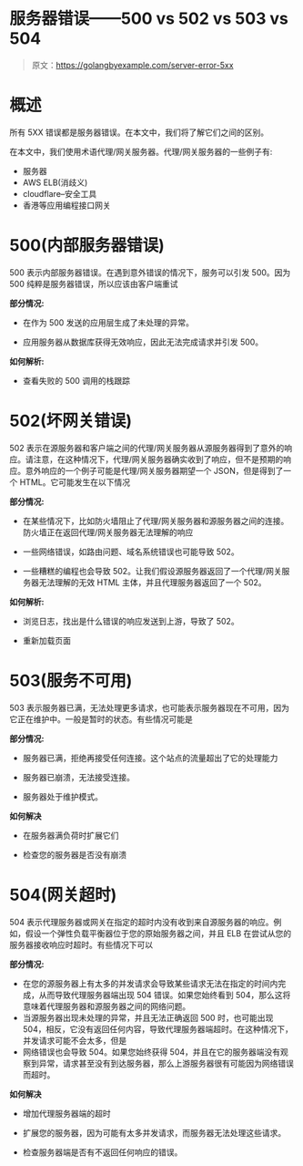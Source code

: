 # 服务器错误——500 vs 502 vs 503 vs 504

> 原文：<https://golangbyexample.com/server-error-5xx>

# **概述**

所有 5XX 错误都是服务器错误。在本文中，我们将了解它们之间的区别。

在本文中，我们使用术语代理/网关服务器。代理/网关服务器的一些例子有:

*   服务器
*   AWS ELB(消歧义)
*   cloudflare–安全工具
*   香港等应用编程接口网关

# **500(内部服务器错误)**

500 表示内部服务器错误。在遇到意外错误的情况下，服务可以引发 500。因为 500 纯粹是服务器错误，所以应该由客户端重试

**部分情况:**

*   在作为 500 发送的应用层生成了未处理的异常。

*   应用服务器从数据库获得无效响应，因此无法完成请求并引发 500。

**如何解析:**

*   查看失败的 500 调用的栈跟踪

# **502(坏网关错误)**

502 表示在源服务器和客户端之间的代理/网关服务器从源服务器得到了意外的响应。请注意，在这种情况下，代理/网关服务器确实收到了响应，但不是预期的响应。意外响应的一个例子可能是代理/网关服务器期望一个 JSON，但是得到了一个 HTML。它可能发生在以下情况

**部分情况:**

*   在某些情况下，比如防火墙阻止了代理/网关服务器和源服务器之间的连接。防火墙正在返回代理/网关服务器无法理解的响应

*   一些网络错误，如路由问题、域名系统错误也可能导致 502。

*   一些糟糕的编程也会导致 502。让我们假设源服务器返回了一个代理/网关服务器无法理解的无效 HTML 主体，并且代理服务器返回了一个 502。

**如何解析:**

*   浏览日志，找出是什么错误的响应发送到上游，导致了 502。

*   重新加载页面

# **503(服务不可用)**

503 表示服务器已满，无法处理更多请求，也可能表示服务器现在不可用，因为它正在维护中。一般是暂时的状态。有些情况可能是

**部分情况:**

*   服务器已满，拒绝再接受任何连接。这个站点的流量超出了它的处理能力

*   服务器已崩溃，无法接受连接。

*   服务器处于维护模式。

**如何解决**

*   在服务器满负荷时扩展它们

*   检查您的服务器是否没有崩溃

# **504(网关超时)**

504 表示代理服务器或网关在指定的超时内没有收到来自源服务器的响应。例如，假设一个弹性负载平衡器位于您的原始服务器之间，并且 ELB 在尝试从您的服务器接收响应时超时。有些情况下可以

**部分情况:**

*   在您的源服务器上有太多的并发请求会导致某些请求无法在指定的时间内完成，从而导致代理服务器端出现 504 错误。如果您始终看到 504，那么这将意味着代理服务器和源服务器之间的网络问题。
*   当源服务器出现未处理的异常，并且无法正确返回 500 时，也可能出现 504，相反，它没有返回任何内容，导致代理服务器端超时。在这种情况下，并发请求可能不会太多，但是
*   网络错误也会导致 504。如果您始终获得 504，并且在它的服务器端没有观察到异常，请求甚至没有到达服务器，那么上游服务器很有可能因为网络错误而超时。

**如何解决**

*   增加代理服务器端的超时

*   扩展您的服务器，因为可能有太多并发请求，而服务器无法处理这些请求。

*   检查服务器端是否有不返回任何响应的错误。
